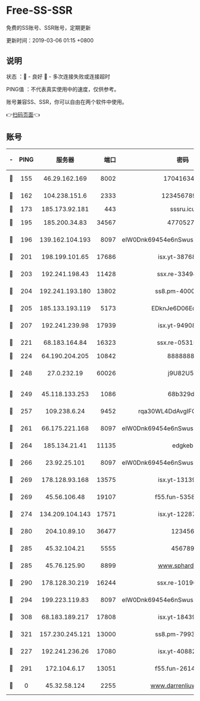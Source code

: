 # Free-SS-SSR

免费的SS账号、SSR账号，定期更新

更新时间：2019-03-06 01:15 +0800

## 说明

状态     ：🙂 - 良好 🙁 - 多次连接失败或连接超时

PING值   ：不代表真实使用中的速度，仅供参考。

账号兼容SS、SSR，你可以自由在两个软件中使用。

👉[扫码页面](https://liesauer.github.io/free-ss-ssr.github.io/)👈

## 账号

|-|PING|服务器|端口|密码|加密方式|区域|
|:----:|:----:|:-----:|-----:|:----:|:----:|:----:|
|🙂|155|46.29.162.169|8002|1704163453|aes-256-cfb|RU|
|🙂|162|104.238.151.6|2333|12345678900|aes-256-cfb|JP|
|🙂|173|185.173.92.181|443|sssru.icu|rc4-md5|RU|
|🙂|195|185.200.34.83|34567|47705279|aes-256-cfb|US|
|🙂|196|139.162.104.193|8097|eIW0Dnk69454e6nSwuspv9DmS201tQ0D|aes-256-cfb|JP|
|🙂|201|198.199.101.65|17686|isx.yt-38768454|aes-256-cfb|US|
|🙂|203|192.241.198.43|11428|ssx.re-33494381|aes-256-cfb|US|
|🙂|204|192.241.193.180|13802|ss8.pm-40001184|aes-256-cfb|US|
|🙂|205|185.133.193.119|5173|EDknJe6D06EoWDaw|aes-256-cfb|US|
|🙂|207|192.241.239.98|17939|isx.yt-94908149|aes-256-cfb|US|
|🙂|221|68.183.164.84|16323|ssx.re-05315643|aes-256-cfb|US|
|🙂|224|64.190.204.205|10842|88888888|rc4-md5|US|
|🙂|248|27.0.232.19|60026|j9U82U53|xchacha20-ietf-poly1305|HK|
|🙂|249|45.118.133.253|1086|68b329da|aes-256-cfb|SG|
|🙂|257|109.238.6.24|9452|rqa30WL4DdAvgIFG6Fs3znzTa|aes-256-cfb|FR|
|🙂|261|66.175.221.168|8097|eIW0Dnk69454e6nSwuspv9DmS201tQ0D|aes-256-cfb|US|
|🙂|264|185.134.21.41|11135|edgkeb|aes-256-cfb|GB|
|🙂|266|23.92.25.101|8097|eIW0Dnk69454e6nSwuspv9DmS201tQ0D|aes-256-cfb|US|
|🙂|269|178.128.93.168|13575|isx.yt-13139523|aes-256-cfb|SG|
|🙂|269|45.56.106.48|19107|f55.fun-53586818|aes-256-cfb|US|
|🙂|274|134.209.104.143|17571|isx.yt-12287887|aes-256-cfb|SG|
|🙂|280|204.10.89.10|36477|123456|aes-256-cfb|US|
|🙂|285|45.32.104.21|5555|456789|aes-256-cfb|SG|
|🙂|285|45.76.125.90|8899|www.sphard.com|aes-256-cfb|JP|
|🙂|290|178.128.30.219|16244|ssx.re-10190276|aes-256-cfb|SG|
|🙂|294|199.223.119.83|8097|eIW0Dnk69454e6nSwuspv9DmS201tQ0D|aes-256-cfb|US|
|🙂|308|68.183.189.217|17808|isx.yt-18439872|aes-256-cfb|SG|
|🙂|321|157.230.245.121|13000|ss8.pm-79933809|aes-256-cfb|SG|
|🙂|227|192.241.236.26|17080|isx.yt-40882343|aes-256-cfb|US|
|🙂|291|172.104.6.17|13051|f55.fun-26146872|aes-256-cfb|US|
|🙁|0|45.32.58.124|2255|www.darrenliuwei.com|aes-256-cfb|JP|
